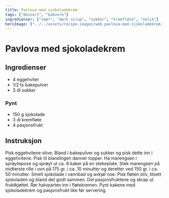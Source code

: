 ```yaml
---
title: Pavlova med sjokoladekrem
tags: ["dessert", "bakverk"]
ingredienser: ["smør", "mørk sirup", "sukker", "kremfløte", "nelik"]
heroImage: ["../../assets/recipe-images/web_pavlova-med-sjokoladekrem.jpg"]
---
```


# Pavlova med sjokoladekrem

## Ingredienser

- 4 eggehviter
- 1/2 ts bakepulver
- 3 dl sukker

### Pynt

- 150 g sjokolade
- 3 dl kremfløte
- 4 pasjonsfrukt

## Instruksjon

Pisk eggehvitene stive. Bland i bakepulver og sukker og pisk dette inn i eggehvitene. Pisk til blandingen danner topper. Ha marengsen i sprøytepose og sprøyt ut ca. 8 kaker på en stekeplate. Stek marengsen på midterste rille i ovn på 175 gr. i ca. 10 minutter og deretter ved 150 gr. i ca. 50 minutter. Smelt sjokolade i vannbad og avkjøl noe. Pisk fløten stiv, tilsett sjokoladen og bland det godt sammen. Del pasjonsfruktene og skrap ut fruktkjøttet. Rør halvparten inn i fløtekremen. Pynt kakene med sjokoladekrem og pasjonsfrukt like før servering.
